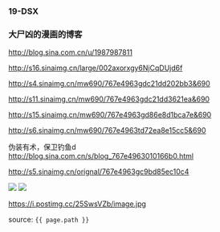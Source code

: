 ### 19-DSX

### 大尸凶的漫画的博客
http://blog.sina.com.cn/u/1987987811

http://s16.sinaimg.cn/large/002axorxgy6NjCqDUjd6f

http://s4.sinaimg.cn/mw690/767e4963gdc21dd202bb3&690

http://s11.sinaimg.cn/mw690/767e4963gdc21dd3621ea&690

http://s15.sinaimg.cn/mw690/767e4963gd86e8d1bca7e&690

http://s6.sinaimg.cn/mw690/767e4963td72ea8e15cc5&690

伪装有术，保卫钓鱼d
http://blog.sina.com.cn/s/blog_767e4963010166b0.html

http://s5.sinaimg.cn/orignal/767e4963gc9bd85ec10c4

<img src="https://i.postimg.cc/7qgWTzPV/image.jpg">

<img src="https://i.postimg.cc/25Sw-sVZb/image.jpg">

https://i.postimg.cc/25SwsVZb/image.jpg

source: `{{ page.path }}`
